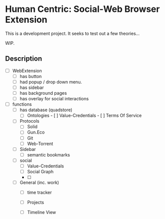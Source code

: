 # Human Centric: Social-Web Browser Extension

This is a development project.  It seeks to test out a few theories...

WIP.

## Description
- [ ] WebExtension
    - [ ] has button
    - [ ] had popup / drop down menu.
    - [ ] has sidebar
    - [ ] has background pages
    - [ ] has overlay for social interactions
- [ ] functions
    - [ ] has database (quadstore)
        - [ ] Ontologies
                - [ ] Value-Credentials
                - [ ] Terms Of Service
    - [ ] Protocols
        - [ ] Solid
        - [ ] Gun.Eco
        - [ ] Git
        - [ ] Web-Torrent
    - [ ] Sidebar
        - [ ] semantic bookmarks
    - [ ] social
        - [ ] Value-Credentials
        - [ ] Social Graph
        - [ ] 
    - [ ] General (inc. work) 
        - [ ] time tracker
        - [ ] Projects
        - [ ] Timeline View
    
